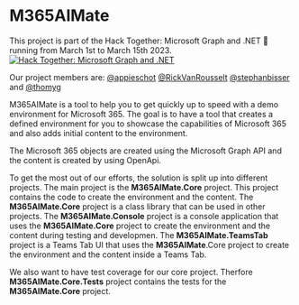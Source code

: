 # M365AIMate

This project is part of the Hack Together: Microsoft Graph and .NET 🦒 running from March 1st to March 15th 2023.
[![Hack Together: Microsoft Graph and .NET](https://img.shields.io/badge/Microsoft%20-Hack--Together-orange?style=for-the-badge&logo=microsoft)](https://github.com/microsoft/hack-together)

Our project members are: [@appieschot](https://github.com/appieschot) [@RickVanRousselt](https://github.com/RickVanRousselt) [@stephanbisser](https://github.com/stephanbisser) and [@thomyg](https://github.com/thomyg)

M365AIMate is a tool to help you to get quickly up to speed with a demo environment for Microsoft 365. The goal is to have a tool that creates a defined environment for you to showcase the capabilities of Microsoft 365 and also adds initial content to the environment.

The Microsoft 365 objects are created using the Microsoft Graph API and the content is created by using OpenApi.

To get the most out of our efforts, the solution is split up into different projects. The main project is the **M365AIMate.Core** project. This project contains the code to create the environment and the content. The **M365AIMate.Core** project is a class library that can be used in other projects. The **M365AIMate.Console** project is a console application that uses the **M365AIMate.Core** project to create the environment and the content during testing and developmen. The **M365AIMate.TeamsTab** project is a Teams Tab UI that uses the **M365AIMate**.Core project to create the environment and the content inside a Teams Tab.

We also want to have test coverage for our core project. Therfore **M365AIMate.Core.Tests** project contains the tests for the **M365AIMate.Core** project.
